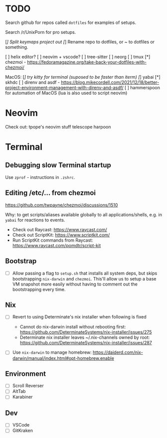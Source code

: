 # TODO

Search github for repos called `dotfiles` for examples of setups.

Search /r/UnixPorn for pro setups.

[*] Split keymaps project out
[*] Rename repo to dotfiles, or ~ to dotfiles or something.

[ ] helix editor?
[ ] neovim + vscode?
[ ] tree-sitter
[ ] neorg
[ ] tmux
[*] chezmoi - https://fedoramagazine.org/take-back-your-dotfiles-with-chezmoi/

MacOS:
[*] try kitty for terminal (suposed to be faster than iterm)
[*] yabai
[*] skhdc
[ ] direnv and asdf - https://blog.mikecordell.com/2021/12/18/better-project-environment-management-with-direnv-and-asdf/
[ ] hammerspoon for automation of MacOS (lua is also used to script neovim)

# Neovim
Check out:
tpope's neovim stuff
telescope
harpoon

# Terminal

## Debugging slow Terminal startup

Use `zprof` - instructions in `.zshrc`.

## Editing /etc/... from chezmoi

https://github.com/twpayne/chezmoi/discussions/1510

Why: to get scripts/aliases available globally to all applications/shells, e.g. in `yabai` for reactions to events.

- Check out Raycast: https://www.raycast.com/
- Check out ScriptKit: https://www.scriptkit.com/
- Run ScriptKit commands from Raycast: https://www.raycast.com/pomdtr/script-kit

## Bootstrap
- [ ] Allow passing a flag to `setup.sh` that installs all system deps, but skips bootstrapping `nix-darwin` and `chezmoi`.
  This'll allow us to setup a base VM snapshot more easily without having to comment out the bootstrapping every time.

## Nix
- [ ] Revert to using Determinate's nix installer when following is fixed
  - Cannot do nix-darwin install without rebooting first: https://github.com/DeterminateSystems/nix-installer/issues/275
  - Determinate nix installer leaves ~/.nix-channels owned by root: https://github.com/DeterminateSystems/nix-installer/issues/287
- [ ] Use `nix-darwin` to manage homebrew: https://daiderd.com/nix-darwin/manual/index.html#opt-homebrew.enable


## Environment
- [ ] Scroll Reverser
- [ ] AltTab
- [ ] Karabiner

## Dev
- [ ] VSCode
- [ ] GitKraken